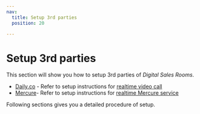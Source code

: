 ```yaml
---
nav:
  title: Setup 3rd parties
  position: 20

---
```


# Setup 3rd parties

This section will show you how to setup 3rd parties of *Digital Sales Rooms*. 
  * [Daily.co](https://daily.co/) - Refer to setup instructions for [realtime video call](./setup-3rd-party/realtime-video-dailyco.md)
  * [Mercure](https://mercure.rocks/)- Refer to setup instructions for [realtime Mercure service](./setup-3rd-party/realtime-service-mercure.md)

Following sections gives you a detailed procedure of setup.

